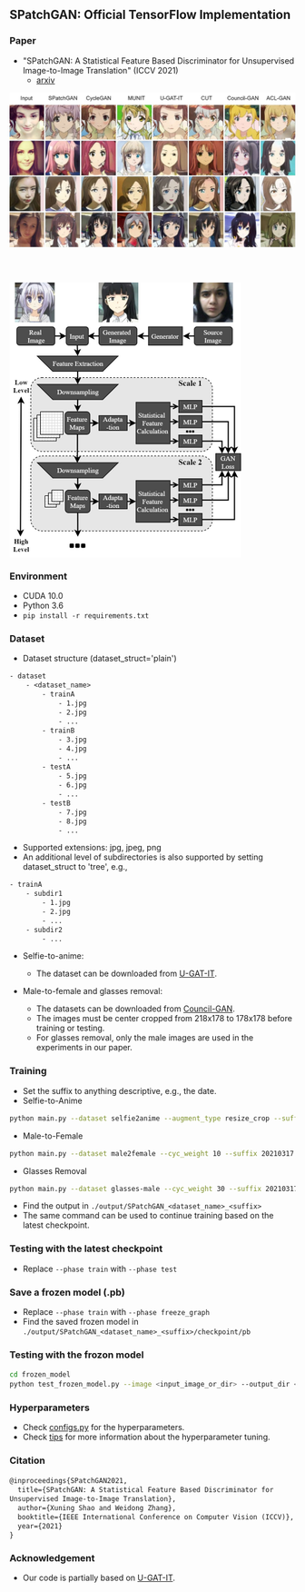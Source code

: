 ## SPatchGAN: Official TensorFlow Implementation

### Paper
- "SPatchGAN: A Statistical Feature Based Discriminator for Unsupervised Image-to-Image Translation"  (ICCV 2021)
    - [arxiv](https://arxiv.org/abs/2103.16219)

<img src='./images/s2a_cmp_github_downsized.jpg' align="center" width=1060>

<br><br>

<img src='./images/SPatchGAN_D_20210317_2x.jpg' align="center" width=408>


### Environment
- CUDA 10.0
- Python 3.6
- ``pip install -r requirements.txt``

### Dataset

- Dataset structure (dataset_struct='plain')
```
- dataset
    - <dataset_name>
        - trainA
            - 1.jpg
            - 2.jpg
            - ...
        - trainB
            - 3.jpg
            - 4.jpg
            - ...
        - testA
            - 5.jpg
            - 6.jpg
            - ...
        - testB
            - 7.jpg
            - 8.jpg
            - ...
```

- Supported extensions: jpg, jpeg, png
- An additional level of subdirectories is also supported by setting dataset_struct to 'tree', e.g.,
```
- trainA
    - subdir1
        - 1.jpg
        - 2.jpg
        - ...
    - subdir2
        - ...
```

- Selfie-to-anime:
     - The dataset can be downloaded from [U-GAT-IT](https://github.com/taki0112/UGATIT).

- Male-to-female and glasses removal:
     - The datasets can be downloaded from [Council-GAN](https://github.com/Onr/Council-GAN).
     - The images must be center cropped from 218x178 to 178x178 before training or testing.
     - For glasses removal, only the male images are used in the experiments in our paper.

### Training

- Set the suffix to anything descriptive, e.g., the date.
- Selfie-to-Anime
```bash
python main.py --dataset selfie2anime --augment_type resize_crop --suffix 20210317 --phase train
```

- Male-to-Female
```bash
python main.py --dataset male2female --cyc_weight 10 --suffix 20210317 --phase train
```

- Glasses Removal
```bash
python main.py --dataset glasses-male --cyc_weight 30 --suffix 20210317 --phase train
```
- Find the output in ``./output/SPatchGAN_<dataset_name>_<suffix>``
- The same command can be used to continue training based on the latest checkpoint.

### Testing with the latest checkpoint
- Replace ``--phase train`` with ``--phase test``

### Save a frozen model (.pb)
- Replace ``--phase train`` with ``--phase freeze_graph``
- Find the saved frozen model in ``./output/SPatchGAN_<dataset_name>_<suffix>/checkpoint/pb``

### Testing with the frozon model
```bash
cd frozen_model
python test_frozen_model.py --image <input_image_or_dir> --output_dir <output_dir> --model <frozen_model_path>
```

### Hyperparameters
- Check [configs.py](configs.py) for the hyperparameters.
- Check [tips](docs/tips.md) for more information about the hyperparameter tuning.

### Citation
```
@inproceedings{SPatchGAN2021,
  title={SPatchGAN: A Statistical Feature Based Discriminator for Unsupervised Image-to-Image Translation},
  author={Xuning Shao and Weidong Zhang},
  booktitle={IEEE International Conference on Computer Vision (ICCV)},
  year={2021}
}
```

### Acknowledgement
- Our code is partially based on [U-GAT-IT](https://github.com/taki0112/UGATIT).
